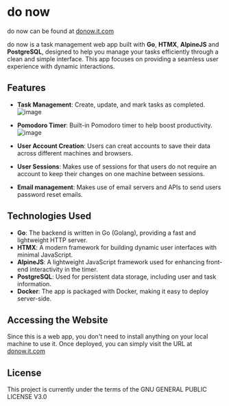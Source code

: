 # do now

do now can be found at [donow.it.com](https://www.donow.it.com)

do now is a task management web app built with **Go**, **HTMX**, **AlpineJS** and **PostgreSQL**, designed to help you manage your tasks efficiently through a clean and simple interface. This app focuses on providing a seamless user experience with dynamic interactions.

## Features

- **Task Management**: Create, update, and mark tasks as completed.
 ![image](https://github.com/user-attachments/assets/7acfbf23-a46d-4750-b4ab-d3b6c8359456)

- **Pomodoro Timer**: Built-in Pomodoro timer to help boost productivity.
  ![image](https://github.com/user-attachments/assets/f4102f39-866a-49a4-95f1-450de4dd40c0)

- **User Account Creation**: Users can creat accounts to save their data across different machines and browsers.
- **User Sessions**: Makes use of sessions for that users do not require an account to keep their changes on one machine between sessions.
- **Email management**: Makes use of email servers and APIs to send users password reset emails.

## Technologies Used

- **Go**: The backend is written in Go (Golang), providing a fast and lightweight HTTP server.
- **HTMX**: A modern framework for building dynamic user interfaces with minimal JavaScript.
- **AlpineJS**: A lightweight JavaScript framework used for enhancing front-end interactivity in the timer.
- **PostgreSQL**: Used for persistent data storage, including user and task information.
- **Docker**: The app is packaged with Docker, making it easy to deploy server-side.

## Accessing the Website

Since this is a web app, you don't need to install anything on your local machine to use it. Once deployed, you can simply visit the URL at [donow.it.com](https://www.donow.it.com)

## License

This project is currently under the terms of the GNU GENERAL PUBLIC LICENSE V3.0
